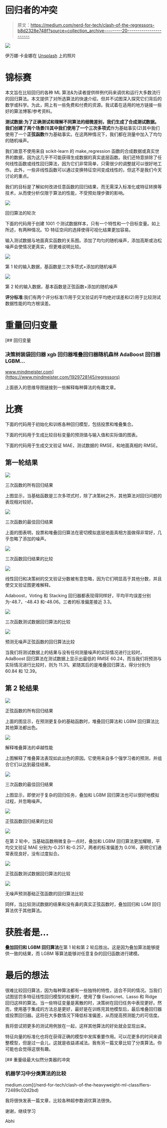 # 回归者的冲突

> 原文：<https://medium.com/nerd-for-tech/clash-of-the-regressors-b8d2328e748f?source=collection_archive---------20----------------------->

![](img/f3b7810688e01ef86f2a28cd1292c44f.png)

伊万娜·卡金娜在 [Unsplash](https://unsplash.com/s/photos/boxing?utm_source=unsplash&utm_medium=referral&utm_content=creditCopyText) 上的照片

# 锦标赛

本文旨在比较回归的各种 ML 算法&为读者提供样例代码来调优和运行大多数流行的回归算法。本文提供了对所选算法的快速介绍，但并不试图深入探究它们背后的数学或科学。为此，网上有一些免费和付费的资源。我试着在适用的地方链接一些好的算法博客/参考资料。

**测试数据:**为了正确测试和理解不同算法的细微差别，我们生成了合成测试数据。我们创建了两个场景(1)其中我们使用了一个**三次多项式**作为基础事实(2)其中我们使用了一个**正弦函数**作为基础事实。在这两种情况下，我们都在测量中加入了均匀的随机噪声。

我们故意不使用来自 scikit-learn 的 make_regression 函数的合成数据或真实世界的数据，因为这几乎不可能获得生成数据的真实底层函数。我们还特意排除了任何线性函数或线性回归算法，因为它们非常简单，只需很少的调整就可以很好地工作。此外，一些非线性函数可以通过变换特征空间变成线性的，但这不是我们今天讨论的重点。

我们的目标是了解如何改进任意函数的回归结果，而无需深入标准化或特征转换等技术，从而使分析仅限于算法的性能，不受预处理步骤的影响。

![](img/8e8b8eb7389a356f042535a5d23b4ce8.png)

回归算法的轮次

下面的代码用于创建 1001 个测试数据样本，只有一个特性和一个目标变量。如上所述，有两种情况。1D 特征空间的选择使得可视化结果更加容易。

输入测试数据与地面真实函数的关系图。添加了均匀的随机噪声，添加高斯或泊松噪声会使情况更真实，但更难说明比较。

![](img/b9a1939e5fcbdef1c13e0501bce02ee8.png)

第 1 轮的输入数据，基函数是三次多项式+添加的随机噪声

![](img/f8fd5e9f1b9b25d7f8bf346669fac5d4.png)

第 2 轮的输入数据，基本函数是正弦函数+添加的随机噪声

**评分标准**:我们有两个评分标准(1)用于交叉验证的平均绝对误差和(2)用于比较测试数据性能的均方根误差。

# 重量回归变量

[](https://www.mindmeister.com/1929728145/regressors) [## 回归变量

### 决策树装袋回归器 xgb 回归器堆叠回归器随机森林 AdaBoost 回归器 LGBM…

www.mindmeister.com](https://www.mindmeister.com/1929728145/regressors) 

上面嵌入的思维导图链接到一些解释每种算法的有趣文章。

# 比赛

下面的代码用于初始化和训练各种回归模型，包括投票和堆叠集合。

下面的代码用于生成比较目标变量的预测值与输入值和实际值的图表。

下面的代码用于生成交叉验证 MAE，测试数据的 RMSE，和地面真相的 RMSE。

## 第一轮结果

![](img/a1f2d921b1d92ca4cf5cd1859e6d49d0.png)

三次函数的所有回归结果

上图显示，当基础函数是三次多项式时，除了决策树之外，其他算法对回归问题的表现相对较好。

![](img/bd8b2f82fb4bfc97b70a5d03d62b1640.png)

三次函数的最佳回归结果

上面的图表明，投票和堆叠回归算法在密切模拟底层地面真相方面做得非常好，几乎忽略了添加的噪声。

![](img/6c482af128d433ee5cda9e6665d32601.png)

三次函数回归结果的比较

![](img/f050cd0c0ac648650ee0bc08af26da1f.png)

线性回归和决策树的交叉验证分数被有意忽略，因为它们明显高于其他分数，并且使交叉验证图更难解释。

Adaboost，Voting 和 Stacking 回归器都表现得同样好，平均平均误差分别为-48.7，-48.43 和-48.06。三者的标准偏差接近 3.3。

![](img/27e97663226d899f44257b4301cc7b41.png)

三次函数测试数据回归算法的比较

![](img/0bdfc0716b67ba0996a86b63ce3a0e4d.png)

预测无噪声正弦函数的回归算法比较

当我们将测试数据上的结果与没有任何测量噪声的实际情况进行比较时，AdaBoost 回归算法在测试数据上显示出最低的 RMSE 60.24，而当我们将预测与实际情况进行比较时，则为 11.31。紧随其后的是堆叠回归算法，得分分别为 60.84 和 12.39。

## 第 2 轮结果

![](img/7f57a0b3155afea7ab17e79f9795c691.png)

正弦函数的所有回归结果

上面的图显示，在预测更复杂的基础函数时，堆叠回归算法和 LGBM 回归算法比其他算法都出色。

![](img/8dd5760a8012008fd624f91bb3c20b6e.png)

解释堆叠算法的卓越性能

上图解释了堆叠算法表现如此出色的原因。它使用来自多个强学习者的预测，并组合它们以达到最佳结果。

![](img/d9a6010834334ac8a50b3bac4dc57fa3.png)

三次函数的最佳回归结果

上图显示，即使对于复杂的回归任务，叠加和 LGBM 回归算法也可以很好地模拟过程，并忽略噪声。

![](img/46b90b56a9dbdc0dadb195ab2058d812.png)

正弦函数回归结果的比较

![](img/772b2c5883e653e0f047ba7e19beb8e8.png)

在第 2 轮中，当基础函数稍微复杂一点时，叠加和 LGBM 回归算法更加耀眼，平均交叉验证 MAE 分别为-0.251 和-0.257。两者的标准偏差为 0.016，表明它们通常表现良好，没有过度拟合。

![](img/ed7c153095b064b06d1869b7acd5211c.png)

正弦函数测试数据回归算法的比较

![](img/8b34e448662d9491ceb2f0b6dcdde866.png)

无噪声预测基础正弦函数的回归算法比较

同样，当比较测试数据的结果和没有鼻的真实正弦函数时，叠加回归和 LGM 回归算法优于其他算法。

# 获胜者是…

**叠加回归和 LGBM 回归算法**在第 1 轮和第 2 轮后胜出。这是因为叠加算法能够提供一致的结果，而 LGBM 等算法能够对任意复杂的回归函数进行建模。

# 最后的想法

很难比较回归算法，因为每种算法都有一些独特的特性，适合不同的情况。当我们试图惩罚多特征线性回归模型的权重时，使用了像 Elasticnet、Lasso 和 Ridge 回归这样的算法。当一些特征变量是离散的时，决策树在回归任务中表现更好。然而，使用基于集成的方法总是更好，最好是在训练完其他模型后，最后堆叠回归器或投票回归器。这将在大多数情况下降低标准偏差，从而提高预测能力的可信度。

我将尝试把更多的测试用例放在一起，这样其他算法的好处就会显现出来。

特征向量的标准化也将在获得正确的模型中发挥重要作用。可以花更多的时间来调整模型，但是过一会儿，这就是收益递减法。我有另一篇文章比较了分类算法。你可能也会觉得这很有趣。

[](/nerd-for-tech/clash-of-the-heavyweight-ml-classifiers-72489c02d2bd) [## 重量级最大似然分类器的冲突

### 机器学习中分类算法的比较

medium.com](/nerd-for-tech/clash-of-the-heavyweight-ml-classifiers-72489c02d2bd) 

我将很快发表一篇文章，比较各种超参数调优算法很快。

谢谢，继续学习

Abhi